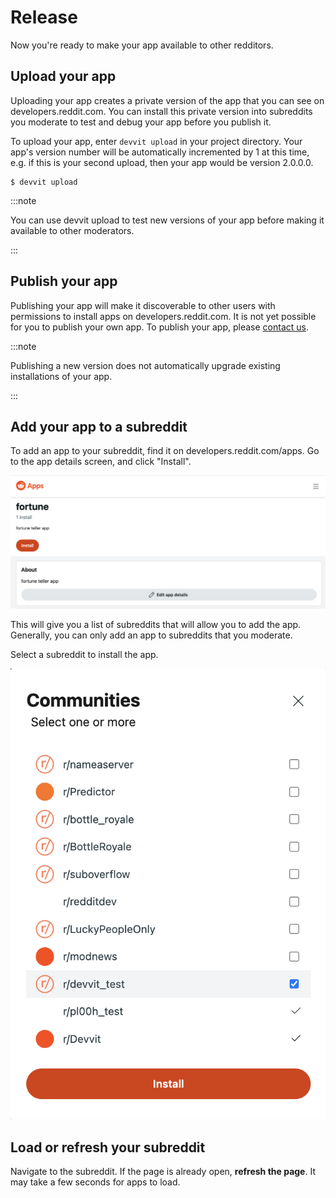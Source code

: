 # Release

Now you're ready to make your app available to other redditors.

## Upload your app

Uploading your app creates a private version of the app that you can see on developers.reddit.com. You can install this private version into subreddits you moderate to test and debug your app before you publish it.

To upload your app, enter `devvit upload` in your project directory. Your app's version number will be automatically incremented by 1 at this time, e.g. if this is your second upload, then your app would be version 2.0.0.0.

```
$ devvit upload
```

:::note

You can use devvit upload to test new versions of your app before making it available to other moderators.

:::

## Publish your app

Publishing your app will make it discoverable to other users with permissions to install apps on developers.reddit.com. It is not yet possible for you to publish your own app. To publish your app, please [contact us](https://reddit.com/message/compose/?to=/r/Devvit).

:::note

Publishing a new version does not automatically upgrade existing installations of your app.

:::

## Add your app to a subreddit

To add an app to your subreddit, find it on developers.reddit.com/apps. Go to the app details screen, and click "Install".

![Post](./assets/install-app-button.png)

This will give you a list of subreddits that will allow you to add the app. Generally, you can only add an app to subreddits that you moderate.

Select a subreddit to install the app.

![Post](./assets/communities-install-list.png)

## Load or refresh your subreddit

Navigate to the subreddit. If the page is already open, **refresh the page**. It may take a few seconds for apps to load.
